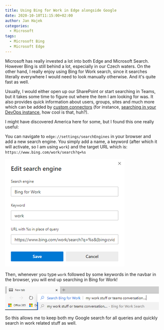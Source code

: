 ```yaml
---
title: Using Bing for Work in Edge alongside Google
date: 2020-10-10T11:15:00+02:00
author: Jan Hajek
categories:
  - Microsoft
tags:
  - Microsoft Bing
  - Microsoft Edge
---
```


Microsoft has really invested a lot into both Edge and Microsoft Search. However Bing is still behind a lot, especially in our Czech waters. On the other hand, I really enjoy using Bing for Work search, since it searches literally everywhere I would need to look manually otherwise. And it's quite fast as well.

Usually, I would either open up our SharePoint or start searching in Teams, but it takes some time to figure out where the item I am looking for was. It also provides quick information about users, groups, sites and much more which can be added by [custom connectors](https://docs.microsoft.com/en-us/microsoftsearch/connectors-overview) (for instance, [searching in your DevOps instance](https://docs.microsoft.com/en-us/microsoftsearch/azure-devops-connector), how cool is that, huh?).

I might have discovered America here for some, but I found this one really useful:

You can navigate to `edge://settings/searchEngines` in your browser and add a new search engine. You simply add a name, a keyword (after which it will activate, so I am using `work`) and the target URL which is: `https://www.bing.com/work/search?q=%s`

![](/uploads/2020/10/edge-add-search-engine.png)

Then, whenever you type `work` followed by some keywords in the navbar in the browser, you will end up searching in Bing for Work!

![](/uploads/2020/10/bing-for-work.png)

So this allows me to keep both my Google search for all queries and quickly search in work related stuff as well.